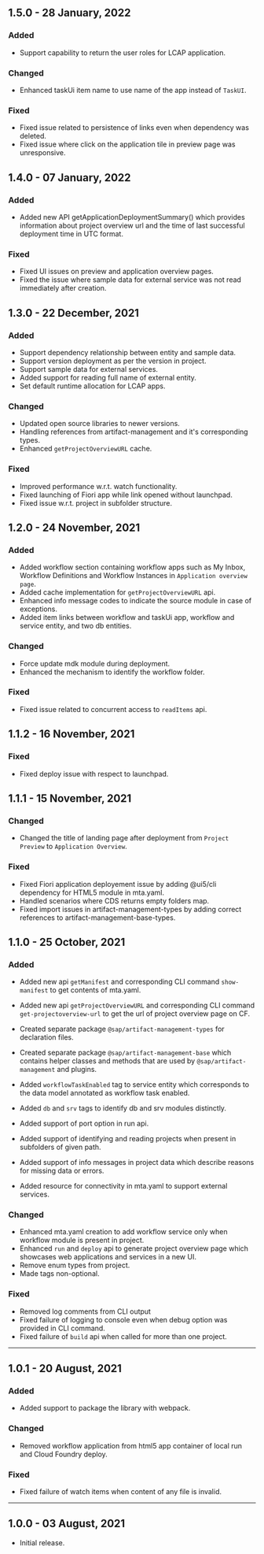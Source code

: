 ## 1.5.0 - 28 January, 2022
### Added
* Support capability to return the user roles for LCAP application.
### Changed
* Enhanced taskUi item name to use name of the app instead of `TaskUI`.
### Fixed
* Fixed issue related to persistence of links even when dependency was deleted.
* Fixed issue where click on the application tile in preview page was unresponsive.

## 1.4.0 - 07 January, 2022
### Added
* Added new API getApplicationDeploymentSummary() which provides information about project overview url and the time of last successful deployment time in UTC format.
### Fixed
* Fixed UI issues on preview and application overview pages.
* Fixed the issue where sample data for external service was not read immediately after creation.

## 1.3.0 - 22 December, 2021
### Added
* Support dependency relationship between entity and sample data.
* Support version deployment as per the version in project.
* Support sample data for external services.
* Added support for reading full name of external entity.
* Set default runtime allocation for LCAP apps.
### Changed
* Updated open source libraries to newer versions. 
* Handling references from artifact-management and it's corresponding types.
* Enhanced `getProjectOverviewURL` cache.
### Fixed
* Improved performance w.r.t. watch functionality.
* Fixed launching of Fiori app while link opened without launchpad.
* Fixed issue w.r.t. project in subfolder structure.

## 1.2.0 - 24 November, 2021
### Added
* Added workflow section containing workflow apps such as My Inbox, Workflow Definitions and Workflow Instances in `Application overview page`.
* Added cache implementation for `getProjectOverviewURL` api.
* Enhanced info message codes to indicate the source module in case of exceptions.
* Added item links between workflow and taskUi app, workflow and service entity, and two db entities.
### Changed
* Force update mdk module during deployment.
* Enhanced the mechanism to identify the workflow folder.
### Fixed
* Fixed issue related to concurrent access to `readItems` api.


## 1.1.2 - 16 November, 2021
### Fixed
* Fixed deploy issue with respect to launchpad.

## 1.1.1 - 15 November, 2021
### Changed
* Changed the title of landing page after deployment from `Project Preview` to `Application Overview`.

### Fixed
* Fixed Fiori application deployement issue by adding @ui5/cli dependency for HTML5 module in mta.yaml.
* Handled scenarios where CDS returns empty folders map.
* Fixed import issues in artifact-management-types by adding correct references to artifact-management-base-types.

## 1.1.0 - 25 October, 2021
### Added
* Added new api `getManifest` and corresponding CLI command `show-manifest` to get contents of mta.yaml.
* Added new api `getProjectOverviewURL` and corresponding CLI command `get-projectoverview-url` to get the url of project overview page on CF.

* Created separate package `@sap/artifact-management-types` for declaration files.
* Created separate package `@sap/artifact-management-base` which contains helper classes and methods that are used by `@sap/artifact-management` and plugins.

* Added `workflowTaskEnabled` tag to service entity which corresponds to the data model annotated as workflow task enabled.
* Added `db` and `srv` tags to identify db and srv modules distinctly.

* Added support of port option in run api.
* Added support of identifying and reading projects when present in subfolders of given path.
* Added support of info messages in project data which describe reasons for missing data or errors.
* Added resource for connectivity in mta.yaml to support external services.

### Changed
* Enhanced mta.yaml creation to add workflow service only when workflow module is present in project.
* Enhanced `run` and `deploy` api to generate project overview page which showcases web applications and services in a new UI.
* Remove enum types from project.
* Made tags non-optional.

### Fixed
* Removed log comments from CLI output
* Fixed failure of logging to console even when debug option was provided in CLI command.
* Fixed failure of `build` api when called for more than one project.


----

## 1.0.1 - 20 August, 2021
### Added
* Added support to package the library with webpack.

### Changed
* Removed workflow application from html5 app container of local run and Cloud Foundry deploy.

### Fixed
* Fixed failure of watch items when content of any file is invalid.

----
## 1.0.0 - 03 August, 2021
* Initial release.
